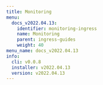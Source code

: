 ```yaml
---
title: Monitoring
menu:
  docs_v2022.04.13:
    identifier: monitoring-ingress
    name: Monitoring
    parent: ingress-guides
    weight: 40
menu_name: docs_v2022.04.13
info:
  cli: v0.0.8
  installer: v2022.04.13
  version: v2022.04.13
---
```


